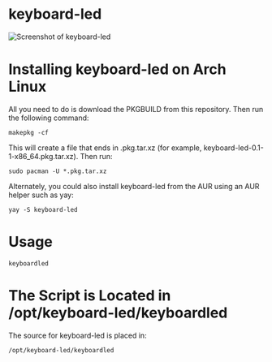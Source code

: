 # keyboard-led
![Screenshot of keyboard-led](https://github.com/Applicafroguy/keyboard-led/raw/master/.screenshots/led.jpg)

# Installing keyboard-led on Arch Linux

All you need to do is download the PKGBUILD from this repository.  Then run the following command:

	makepkg -cf

This will create a file that ends in .pkg.tar.xz (for example, keyboard-led-0.1-1-x86_64.pkg.tar.xz).  Then run:

	sudo pacman -U *.pkg.tar.xz

Alternately, you could also install keyboard-led from the AUR using an AUR helper such as yay:

	yay -S keyboard-led

# Usage

    keyboardled 

# The Script is Located in /opt/keyboard-led/keyboardled

The source for keyboard-led is placed in:

	/opt/keyboard-led/keyboardled

	
